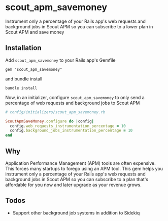 # scout_apm_savemoney

Instrument only a percentage of your Rails app's web requests and background jobs in Scout APM so you can subscribe to a lower plan in Scout APM and save money

## Installation

Add `scout_apm_savemoney` to your Rails app's Gemfile

```
gem "scout_apm_savemoney"
```

and bundle install

```
bundle install
```

Now, in an initializer, configure `scout_apm_savemoney` to only send a percentage of web requests and background jobs to Scout APM

```ruby
# config/initializers/scout_apm_savemoney.rb

ScoutApmSaveMoney.configure do |config|
  config.web_requests_instrumentation_percentage = 10
  config.background_jobs_instrumentation_percentage = 10
end
```

## Why

Application Performance Management (APM) tools are often expensive. This forces many startups to forego using an APM tool. This gem helps you instrument only a percentage of your Rails app's web requests and background jobs in Scout APM so you can subscribe to a plan that's affordable for you now and later upgrade as your revenue grows.

## Todos

- Support other background job systems in addition to Sidekiq